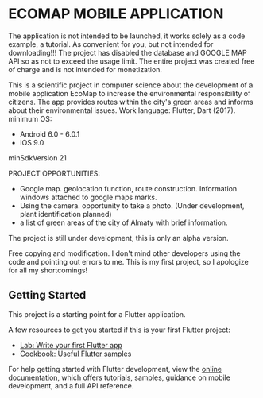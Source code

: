 # ECOMAP MOBILE APPLICATION 

The application is not intended to be launched, it works solely as a code example, a tutorial. As convenient for you, but not intended for downloading!!!
The project has disabled the database and GOOGLE MAP API so as not to exceed the usage limit.
The entire project was created free of charge and is not intended for monetization.

This is a scientific project in computer science about the development of a mobile application EcoMap to increase the environmental responsibility of citizens.
The app provides routes within the city's green areas and informs about their environmental issues.
Work language: Flutter, Dart (2017).
minimum OS:
- Android 6.0 - 6.0.1
- iOS 9.0

minSdkVersion 21

PROJECT OPPORTUNITIES:

- Google map. geolocation function, route construction. Information windows attached to google maps marks.
- Using the camera. opportunity to take a photo. (Under development, plant identification planned)
- a list of green areas of the city of Almaty with brief information.

The project is still under development, this is only an alpha version.

Free copying and modification. I don't mind other developers using the code and pointing out errors to me.
This is my first project, so I apologize for all my shortcomings!

## Getting Started

This project is a starting point for a Flutter application.

A few resources to get you started if this is your first Flutter project:

- [Lab: Write your first Flutter app](https://docs.flutter.dev/get-started/codelab)
- [Cookbook: Useful Flutter samples](https://docs.flutter.dev/cookbook)

For help getting started with Flutter development, view the
[online documentation](https://docs.flutter.dev/), which offers tutorials,
samples, guidance on mobile development, and a full API reference.
